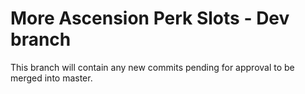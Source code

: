 # More Ascension Perk Slots - Dev branch

This branch will contain any new commits pending for approval to be merged into master.

